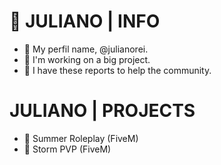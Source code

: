 # 📖 JULIANO | INFO

- 📄 My perfil name, @julianorei.
- 📄 I'm working on a big project.
- 📄 I have these reports to help the community.

# JULIANO | PROJECTS

- 🌴 Summer Roleplay (FiveM)
- 🔫 Storm PVP (FiveM)
